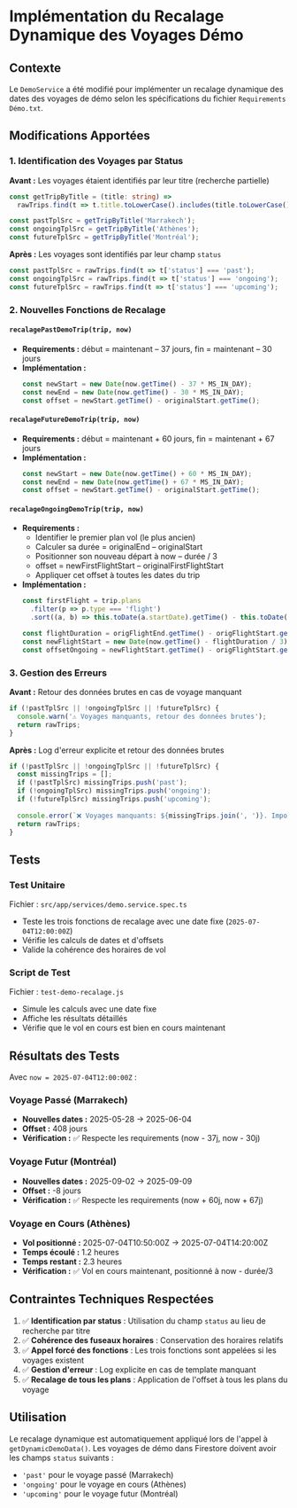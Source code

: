 # Implémentation du Recalage Dynamique des Voyages Démo

## Contexte

Le `DemoService` a été modifié pour implémenter un recalage dynamique des dates des voyages de démo selon les spécifications du fichier `Requirements Démo.txt`.

## Modifications Apportées

### 1. Identification des Voyages par Status

**Avant :** Les voyages étaient identifiés par leur titre (recherche partielle)
```typescript
const getTripByTitle = (title: string) =>
  rawTrips.find(t => t.title.toLowerCase().includes(title.toLowerCase()));

const pastTplSrc = getTripByTitle('Marrakech');
const ongoingTplSrc = getTripByTitle('Athènes');
const futureTplSrc = getTripByTitle('Montréal');
```

**Après :** Les voyages sont identifiés par leur champ `status`
```typescript
const pastTplSrc = rawTrips.find(t => t['status'] === 'past');
const ongoingTplSrc = rawTrips.find(t => t['status'] === 'ongoing');
const futureTplSrc = rawTrips.find(t => t['status'] === 'upcoming');
```

### 2. Nouvelles Fonctions de Recalage

#### `recalagePastDemoTrip(trip, now)`
- **Requirements :** début = maintenant – 37 jours, fin = maintenant – 30 jours
- **Implémentation :**
  ```typescript
  const newStart = new Date(now.getTime() - 37 * MS_IN_DAY);
  const newEnd = new Date(now.getTime() - 30 * MS_IN_DAY);
  const offset = newStart.getTime() - originalStart.getTime();
  ```

#### `recalageFutureDemoTrip(trip, now)`
- **Requirements :** début = maintenant + 60 jours, fin = maintenant + 67 jours
- **Implémentation :**
  ```typescript
  const newStart = new Date(now.getTime() + 60 * MS_IN_DAY);
  const newEnd = new Date(now.getTime() + 67 * MS_IN_DAY);
  const offset = newStart.getTime() - originalStart.getTime();
  ```

#### `recalageOngoingDemoTrip(trip, now)`
- **Requirements :** 
  - Identifier le premier plan vol (le plus ancien)
  - Calculer sa durée = originalEnd – originalStart
  - Positionner son nouveau départ à now – durée / 3
  - offset = newFirstFlightStart – originalFirstFlightStart
  - Appliquer cet offset à toutes les dates du trip
- **Implémentation :**
  ```typescript
  const firstFlight = trip.plans
    .filter(p => p.type === 'flight')
    .sort((a, b) => this.toDate(a.startDate).getTime() - this.toDate(b.startDate).getTime())[0];
  
  const flightDuration = origFlightEnd.getTime() - origFlightStart.getTime();
  const newFlightStart = new Date(now.getTime() - flightDuration / 3);
  const offsetOngoing = newFlightStart.getTime() - origFlightStart.getTime();
  ```

### 3. Gestion des Erreurs

**Avant :** Retour des données brutes en cas de voyage manquant
```typescript
if (!pastTplSrc || !ongoingTplSrc || !futureTplSrc) {
  console.warn('⚠️ Voyages manquants, retour des données brutes');
  return rawTrips;
}
```

**Après :** Log d'erreur explicite et retour des données brutes
```typescript
if (!pastTplSrc || !ongoingTplSrc || !futureTplSrc) {
  const missingTrips = [];
  if (!pastTplSrc) missingTrips.push('past');
  if (!ongoingTplSrc) missingTrips.push('ongoing');
  if (!futureTplSrc) missingTrips.push('upcoming');
  
  console.error(`❌ Voyages manquants: ${missingTrips.join(', ')}. Impossible de procéder au recalage dynamique.`);
  return rawTrips;
}
```

## Tests

### Test Unitaire
Fichier : `src/app/services/demo.service.spec.ts`
- Teste les trois fonctions de recalage avec une date fixe (`2025-07-04T12:00:00Z`)
- Vérifie les calculs de dates et d'offsets
- Valide la cohérence des horaires de vol

### Script de Test
Fichier : `test-demo-recalage.js`
- Simule les calculs avec une date fixe
- Affiche les résultats détaillés
- Vérifie que le vol en cours est bien en cours maintenant

## Résultats des Tests

Avec `now = 2025-07-04T12:00:00Z` :

### Voyage Passé (Marrakech)
- **Nouvelles dates :** 2025-05-28 → 2025-06-04
- **Offset :** 408 jours
- **Vérification :** ✅ Respecte les requirements (now - 37j, now - 30j)

### Voyage Futur (Montréal)
- **Nouvelles dates :** 2025-09-02 → 2025-09-09
- **Offset :** -8 jours
- **Vérification :** ✅ Respecte les requirements (now + 60j, now + 67j)

### Voyage en Cours (Athènes)
- **Vol positionné :** 2025-07-04T10:50:00Z → 2025-07-04T14:20:00Z
- **Temps écoulé :** 1.2 heures
- **Temps restant :** 2.3 heures
- **Vérification :** ✅ Vol en cours maintenant, positionné à now - durée/3

## Contraintes Techniques Respectées

1. ✅ **Identification par status** : Utilisation du champ `status` au lieu de recherche par titre
2. ✅ **Cohérence des fuseaux horaires** : Conservation des horaires relatifs
3. ✅ **Appel forcé des fonctions** : Les trois fonctions sont appelées si les voyages existent
4. ✅ **Gestion d'erreur** : Log explicite en cas de template manquant
5. ✅ **Recalage de tous les plans** : Application de l'offset à tous les plans du voyage

## Utilisation

Le recalage dynamique est automatiquement appliqué lors de l'appel à `getDynamicDemoData()`. Les voyages de démo dans Firestore doivent avoir les champs `status` suivants :
- `'past'` pour le voyage passé (Marrakech)
- `'ongoing'` pour le voyage en cours (Athènes)
- `'upcoming'` pour le voyage futur (Montréal) 